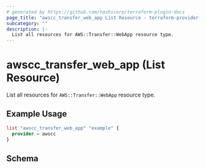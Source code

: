 ```yaml
---
# generated by https://github.com/hashicorp/terraform-plugin-docs
page_title: "awscc_transfer_web_app List Resource - terraform-provider-awscc"
subcategory: ""
description: |-
  List all resources for AWS::Transfer::WebApp resource type.
---
```


# awscc_transfer_web_app (List Resource)

List all resources for `AWS::Transfer::WebApp` resource type.

## Example Usage

```terraform
list "awscc_transfer_web_app" "example" {
  provider = awscc
}
```

<!-- schema generated by tfplugindocs -->
## Schema
